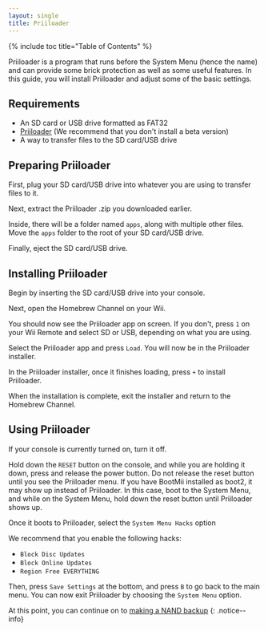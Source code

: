 ```yaml
---
layout: single
title: Priiloader
---
```


{% include toc title="Table of Contents" %}

Priiloader is a program that runs before the System Menu (hence the name) and can provide some brick protection as well as some useful features. In this guide, you will install Priiloader and adjust some of the basic settings.

## Requirements

- An SD card or USB drive formatted as FAT32
- [Priiloader](https://github.com/DacoTaco/priiloader/releases/latest) (We recommend that you don't install a beta version)
- A way to transfer files to the SD card/USB drive

## Preparing Priiloader

First, plug your SD card/USB drive into whatever you are using to transfer files to it.

Next, extract the Priiloader .zip you downloaded earlier.

Inside, there will be a folder named ``apps``, along with multiple other files. Move the ``apps`` folder to the root of your SD card/USB drive.

Finally, eject the SD card/USB drive.

## Installing Priiloader

Begin by inserting the SD card/USB drive into your console.

Next, open the Homebrew Channel on your Wii.

You should now see the Priiloader app on screen. If you don't, press ``1`` on your Wii Remote and select SD or USB, depending on what you are using.

Select the Priiloader app and press ``Load``. You will now be in the Priiloader installer.

In the Priiloader installer, once it finishes loading, press ``+`` to install Priiloader.

When the installation is complete, exit the installer and return to the Homebrew Channel.

## Using Priiloader

If your console is currently turned on, turn it off.

Hold down the ``RESET`` button on the console, and while you are holding it down, press and release the power button. Do not release the reset button until you see the Priiloader menu. If you have BootMii installed as boot2, it may show up instead of Priiloader. In this case, boot to the System Menu, and while on the System Menu, hold down the reset button until Priiloader shows up.

Once it boots to Priiloader, select the ``System Menu Hacks`` option

We recommend that you enable the following hacks:

- ``Block Disc Updates``
- ``Block Online Updates``
- ``Region Free EVERYTHING``

Then, press ``Save Settings`` at the bottom, and press ``B`` to go back to the main menu. You can now exit Priiloader by choosing the ``System Menu`` option.

At this point, you can continue on to [making a NAND backup](/wiinandbackup)
{: .notice--info}
